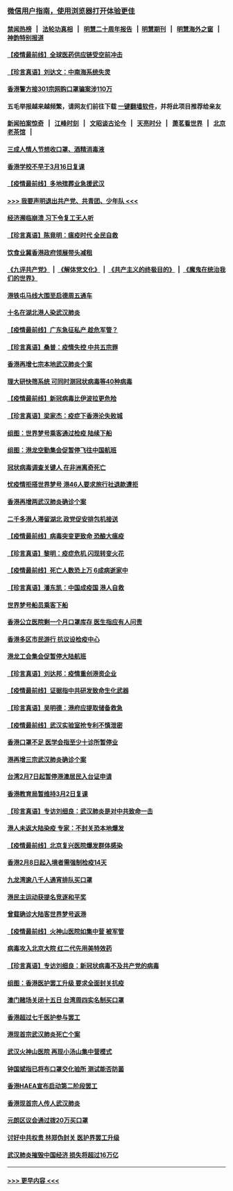 ### [微信用户指南，使用浏览器打开体验更佳](https://github.com/gfw-breaker/banned-news1/blob/master/indexes/wechat-guide.md?t=0)
#### [禁闻热榜](热点新闻.md?t=0)  &nbsp;&nbsp;|&nbsp;&nbsp; [法轮功真相](https://github.com/gfw-breaker/truth/blob/master/README.md?t=0) &nbsp;&nbsp;|&nbsp;&nbsp; [明慧二十周年报告](https://github.com/gfw-breaker/mh-reports/blob/master/README.md?t=0) &nbsp;&nbsp;|&nbsp;&nbsp;[明慧期刊](https://github.com/gfw-breaker/mh-qikan) &nbsp;&nbsp;|&nbsp;&nbsp; [明慧海外之窗](https://github.com/gfw-breaker/mh-news/blob/master/README.md?t=0) &nbsp;&nbsp;|&nbsp;&nbsp; [神韵特别报道](https://github.com/gfw-breaker/mh-news/blob/master/shenyun.md?t=0)
#### [【疫情最前线】全球医药供应链受空前冲击](../pages/nsc415/n11869614.md?t=02170044) 
#### [【珍言真语】刘达文：中南海系统失灵](../pages/nsc415/n11869465.md?t=02170044) 
#### [香港警方接301宗网购口罩骗案涉110万](../pages/nsc415/n11867572.md?t=02170044) 
#### 五毛举报越来越频繁，请网友们前往下载 [一键翻墙软件](https://github.com/gfw-breaker/ssr-accounts)，并将此项目推荐给亲友
#### [新闻拍案惊奇](https://github.com/gfw-breaker/banned-news1/blob/master/pages/link4.md) &nbsp;&nbsp;|&nbsp;&nbsp; [江峰时刻](https://github.com/gfw-breaker/banned-news1/blob/master/pages/link4.md) &nbsp;&nbsp;|&nbsp;&nbsp; [文昭谈古论今](https://github.com/gfw-breaker/banned-news1/blob/master/pages/link4.md) &nbsp;&nbsp;|&nbsp;&nbsp; [天亮时分](https://github.com/gfw-breaker/banned-news1/blob/master/pages/link4.md) &nbsp;&nbsp;|&nbsp;&nbsp; [萧茗看世界](https://github.com/gfw-breaker/banned-news1/blob/master/pages/link4.md) &nbsp;&nbsp;|&nbsp;&nbsp; [北京老茶馆](https://github.com/gfw-breaker/banned-news1/blob/master/pages/link4.md) &nbsp;&nbsp;|&nbsp;&nbsp; 
#### [三成人情人节想收口罩、酒精消毒液](../pages/nsc415/n11867523.md?t=02170044) 
#### [香港学校不早于3月16日复课](../pages/nsc415/n11867498.md?t=02170044) 
#### [【疫情最前线】多地殡葬业急援武汉](../pages/nsc415/n11866914.md?t=02170044) 
#### [>>> 我要声明退出共产党、共青团、少年队 <<<](https://github.com/begood0513/goodnews/blob/master/quit/letter.md) 
#### [经济濒临崩溃 习下令复工无人听](../pages/nsc415/n11867269.md?t=02170044) 
#### [【珍言真语】陈竟明：瘟疫时代 全民自救](../pages/nsc415/n11866765.md?t=02170044) 
#### [饮食业冀香港政府领展带头减租](../pages/nsc415/n11864876.md?t=02170044) 
#### [《九评共产党》](https://github.com/begood0513/9ping.md/blob/master/README.md) &nbsp;|&nbsp; [《解体党文化》](../../../../jtdwh.md/blob/master/README.md)  &nbsp;|&nbsp; [《共产主义的终极目的》](../../../../gczydzjmd.md/blob/master/README.md) &nbsp;|&nbsp; [《魔鬼在统治我们的世界》](../../../../mgztzwmdsj.md/blob/master/README.md) 
#### [港铁屯马线大围至启德周五通车](../pages/nsc415/n11864842.md?t=02170044) 
#### [十名在湖北港人染武汉肺炎](../pages/nsc415/n11864807.md?t=02170044) 
#### [【疫情最前线】广东急征私产 趁危军管？](../pages/nsc415/n11864205.md?t=02170044) 
#### [【珍言真语】桑普：疫情失控 中共五宗罪](../pages/nsc415/n11864157.md?t=02170044) 
#### [香港再增七宗本地武汉肺炎个案](../pages/nsc415/n11862405.md?t=02170044) 
#### [理大研快筛系统 可同时测冠状病毒等40种病毒](../pages/nsc415/n11862376.md?t=02170044) 
#### [【疫情最前线】新冠病毒比伊波拉更危险](../pages/nsc415/n11862199.md?t=02170044) 
#### [【珍言真语】梁家杰：疫症下香港沦失败城](../pages/nsc415/n11861588.md?t=02170044) 
#### [组图：世界梦号乘客通过检疫 陆续下船](../pages/nsc415/n11858302.md?t=02170044) 
#### [组图：港龙空勤集会促暂停飞往中国航班](../pages/nsc415/n11858190.md?t=02170044) 
#### [冠状病毒调查关键人 在非洲离奇死亡](../pages/nsc415/n11859798.md?t=02170044) 
#### [忧疫情拒搭世界梦号 港46人要求旅行社退款遭拒](../pages/nsc415/n11859849.md?t=02170044) 
#### [香港再增两武汉肺炎确诊个案](../pages/nsc415/n11859833.md?t=02170044) 
#### [二千多港人滞留湖北 政党促安排包机接送](../pages/nsc415/n11859831.md?t=02170044) 
#### [【疫情最前线】病毒突变更致命 恐酿大瘟疫](../pages/nsc415/n11859604.md?t=02170044) 
#### [【珍言真语】黎明：疫症危机 闪现转变火花](../pages/nsc415/n11859199.md?t=02170044) 
#### [【疫情最前线】死亡人数恐上万 6成病逝家中](../pages/nsc415/n11856687.md?t=02170044) 
#### [【珍言真语】潘东凯：中国成疫国 港人自救](../pages/nsc415/n11856962.md?t=02170044) 
#### [世界梦号船员乘客下船](../pages/nsc415/n11856883.md?t=02170044) 
#### [香港公立医院剩一个月口罩库存 医生指应有人问责](../pages/nsc415/n11856875.md?t=02170044) 
#### [香港多区市民游行 抗议设检疫中心](../pages/nsc415/n11856866.md?t=02170044) 
#### [港龙工会集会促暂停大陆航班](../pages/nsc415/n11856840.md?t=02170044) 
#### [【珍言真语】刘达邦：疫情重创港资企业](../pages/nsc415/n11854274.md?t=02170044) 
#### [【疫情最前线】证据指中共研发致命生化武器](../pages/nsc415/n11853087.md?t=02170044) 
#### [【珍言真语】吴明德：港府应提取储备救急](../pages/nsc415/n11852734.md?t=02170044) 
#### [【疫情最前线】武汉实验室抢专利不慎泄密](../pages/nsc415/n11850310.md?t=02170044) 
#### [香港口罩不足 医学会指至少十诊所暂停业](../pages/nsc415/n11850301.md?t=02170044) 
#### [港再增三宗武汉肺炎确诊个案](../pages/nsc415/n11850328.md?t=02170044) 
#### [台湾2月7日起暂停港澳居民入台证申请](../pages/nsc415/n11850304.md?t=02170044) 
#### [香港教育局暂维持3月2日复课](../pages/nsc415/n11850260.md?t=02170044) 
#### [【珍言真语】专访刘细良：武汉肺炎是对中共致命一击](../pages/nsc415/n11849934.md?t=02170044) 
#### [港人未返大陆染疫 专家：不封关恐本地爆发](../pages/nsc415/n11848021.md?t=02170044) 
#### [【疫情最前线】北京复兴医院爆发群体感染](../pages/nsc415/n11847626.md?t=02170044) 
#### [香港2月8日起入境者需强制检疫14天](../pages/nsc415/n11847658.md?t=02170044) 
#### [九龙湾逾八千人通宵排队买口罩](../pages/nsc415/n11847647.md?t=02170044) 
#### [港民主运动获提名竞逐和平奖](../pages/nsc415/n11847633.md?t=02170044) 
#### [曾载确诊大陆客世界梦号返港](../pages/nsc415/n11847608.md?t=02170044) 
#### [【疫情最前线】火神山医院如集中营 被军管](../pages/nsc415/n11847524.md?t=02170044) 
#### [病毒攻入北京大院 红二代先用美特效药](../pages/nsc415/n11847427.md?t=02170044) 
#### [【珍言真语】专访刘细良：新冠状病毒不及共产党的病毒](../pages/nsc415/n11847164.md?t=02170044) 
#### [组图：香港医护罢工升级 要求全面封关抗疫](../pages/nsc415/n11844107.md?t=02170044) 
#### [澳门赌场关闭十五日 台湾周四实名制买口罩](../pages/nsc415/n11845083.md?t=02170044) 
#### [香港超过七千医护参与罢工](../pages/nsc415/n11845051.md?t=02170044) 
#### [港现首宗武汉肺炎死亡个案](../pages/nsc415/n11844998.md?t=02170044) 
#### [武汉火神山医院 再现小汤山集中营模式](../pages/nsc415/n11844763.md?t=02170044) 
#### [钟国斌指已将布口罩交化验所 测试能否防菌](../pages/nsc415/n11842783.md?t=02170044) 
#### [香港HAEA宣布启动第二阶段罢工](../pages/nsc415/n11842723.md?t=02170044) 
#### [香港现首宗人传人武汉肺炎](../pages/nsc415/n11842766.md?t=02170044) 
#### [元朗区议会通过拨20万买口罩](../pages/nsc415/n11842754.md?t=02170044) 
#### [讨好中共权贵 林郑伪封关 医护界罢工升级](../pages/nsc415/n11842359.md?t=02170044) 
#### [武汉肺炎摧毁中国经济 损失将超过16万亿](../pages/nsc415/n11839723.md?t=02170044) 

----
#### [ >>> 更早内容 <<< ](../indexes/nsc415-earlier.md)
